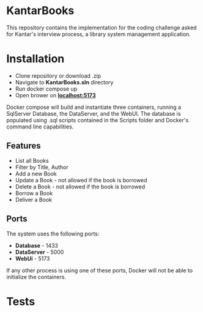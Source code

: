 # KantarBooks

This repository contains the implementation for the coding challenge asked for Kantar's interview process, a library system management application.

# Installation
* Clone repository or download .zip
* Navigate to **KantarBooks.sln** directory
* Run docker compose up
* Open brower on [**localhost:5173**](http://localhost:5173)

Docker compose will build and instantiate three containers, running a SqlServer Database, the DataServer, and the WebUI.
The database is populated using .sql scripts contained in the Scripts folder and Docker's command line capabilities.

## Features
* List all Books
* Filter by Title, Author
* Add a new Book
* Update a Book - not allowed if the book is borrowed
* Delete a Book - not allowed if the book is borrowed
* Borrow a Book
* Deliver a Book

## Ports
The system uses the following ports:
* **Database** - 1433
* **DataServer** - 5000
* **WebUi** - 5173

If any other process is using one of these ports, Docker will not be able to initialize the containers.

# Tests
